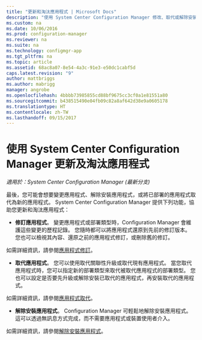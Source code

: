 ```yaml
---
title: "更新和淘汰應用程式 | Microsoft Docs"
description: "使用 System Center Configuration Manager 修改、取代或解除安裝已部署的應用程式。"
ms.custom: na
ms.date: 10/06/2016
ms.prod: configuration-manager
ms.reviewer: na
ms.suite: na
ms.technology: configmgr-app
ms.tgt_pltfrm: na
ms.topic: article
ms.assetid: 68ac8a07-8e54-4a3c-91e3-e50dc1cabf5d
caps.latest.revision: "9"
author: mattbriggs
ms.author: mabrigg
manager: angrobe
ms.openlocfilehash: 4bbbb73985855cd88bf9675cc3cf0a1e81551a80
ms.sourcegitcommit: b438515490e04fb09c82a8af642d38e9a0605178
ms.translationtype: HT
ms.contentlocale: zh-TW
ms.lasthandoff: 09/15/2017
---
```

# <a name="update-and-retire-applications-with-system-center-configuration-manager"></a>使用 System Center Configuration Manager 更新及淘汰應用程式

*適用於：System Center Configuration Manager (最新分支)*


最後，您可能會想要變更應用程式、解除安裝應用程式，或將已部署的應用程式取代為新的應用程式。 System Center Configuration Manager 提供下列功能，協助您更新和淘汰應用程式：  

-   **修訂應用程式**。 變更應用程式或部署類型時，Configuration Manager 會維護這些變更的歷程記錄。 您隨時都可以將應用程式還原到先前的修訂版本。 您也可以檢視其內容、還原之前的應用程式修訂，或刪除舊的修訂。  

  如需詳細資訊，請參閱[應用程式修訂](revise-and-supersede-applications.md#application-revisions)。  

-   **取代應用程式**。 您可以使用取代關聯性升級或取代現有應用程式。 當您取代應用程式時，您可以指定新的部署類型來取代被取代應用程式的部署類型。 您也可以設定是否要先升級或解除安裝已取代的應用程式，再安裝取代的應用程式。  

  如需詳細資訊，請參閱[應用程式取代](revise-and-supersede-applications.md#application-supersedence)。  

-   **解除安裝應用程式**。 Configuration Manager 可輕鬆地解除安裝應用程式。 這可以透過無訊息方式完成，而不需要應用程式或裝置使用者介入。  

  如需詳細資訊，請參閱[解除安裝應用程式](uninstall-applications.md)。  
